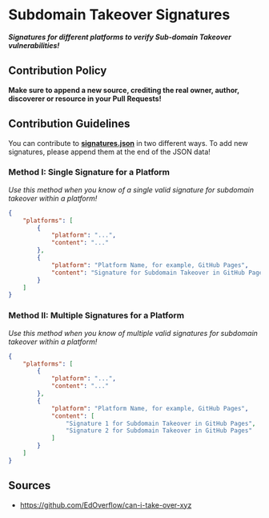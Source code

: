 # Subdomain Takeover Signatures

_**Signatures for different platforms to verify Sub-domain Takeover vulnerabilities!**_
 
## Contribution Policy
**Make sure to append a new source, crediting the real owner, author, discoverer or resource in your Pull Requests!**

## Contribution Guidelines
You can contribute to [**signatures.json**](signatures.json) in two different ways. To add new signatures, please append them at the end of the JSON data!

### Method I: Single Signature for a Platform
*Use this method when you know of a single valid signature for subdomain takeover within a platform!*

```json
{
	"platforms": [
		{
			"platform": "...",
			"content": "..."
		},
		{
			"platform": "Platform Name, for example, GitHub Pages",
			"content": "Signature for Subdomain Takeover in GitHub Pages"
		}
	]
}
```

### Method II: Multiple Signatures for a Platform
*Use this method when you know of multiple valid signatures for subdomain takeover within a platform!*

```json
{
	"platforms": [
		{
			"platform": "...",
			"content": "..."
		},
		{
			"platform": "Platform Name, for example, GitHub Pages",
			"content": [
                "Signature 1 for Subdomain Takeover in GitHub Pages",
                "Signature 2 for Subdomain Takeover in GitHub Pages"
            ]
		}
	]
}
```

## Sources
- https://github.com/EdOverflow/can-i-take-over-xyz
